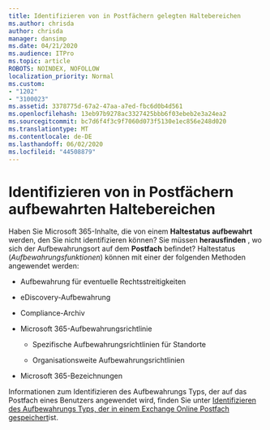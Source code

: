 ```yaml
---
title: Identifizieren von in Postfächern gelegten Haltebereichen
ms.author: chrisda
author: chrisda
manager: dansimp
ms.date: 04/21/2020
ms.audience: ITPro
ms.topic: article
ROBOTS: NOINDEX, NOFOLLOW
localization_priority: Normal
ms.custom:
- "1202"
- "3100023"
ms.assetid: 3378775d-67a2-47aa-a7ed-fbc6d0b4d561
ms.openlocfilehash: 13eb97b9278ac3327425bbb6f03ebeb2e3a24ea2
ms.sourcegitcommit: bc7d6f4f3c9f7060d073f5130e1ec856e248d020
ms.translationtype: MT
ms.contentlocale: de-DE
ms.lasthandoff: 06/02/2020
ms.locfileid: "44508879"
---
```

# <a name="identify-holds-placed-on-mailboxes"></a>Identifizieren von in Postfächern aufbewahrten Haltebereichen

Haben Sie Microsoft 365-Inhalte, die von einem **Haltestatus** **aufbewahrt** werden, den Sie nicht identifizieren können? Sie müssen **herausfinden** , wo sich der Aufbewahrungsort auf dem **Postfach** befindet? Haltestatus (*Aufbewahrungsfunktionen*) können mit einer der folgenden Methoden angewendet werden:
  
- Aufbewahrung für eventuelle Rechtsstreitigkeiten

- eDiscovery-Aufbewahrung

- Compliance-Archiv

- Microsoft 365-Aufbewahrungsrichtlinie 

  - Spezifische Aufbewahrungsrichtlinien für Standorte

  - Organisationsweite Aufbewahrungsrichtlinien

- Microsoft 365-Bezeichnungen

Informationen zum Identifizieren des Aufbewahrungs Typs, der auf das Postfach eines Benutzers angewendet wird, finden Sie unter [Identifizieren des Aufbewahrungs Typs, der in einem Exchange Online Postfach gespeichert](https://docs.microsoft.com/microsoft-365/compliance/identify-a-hold-on-an-exchange-online-mailbox)ist.
